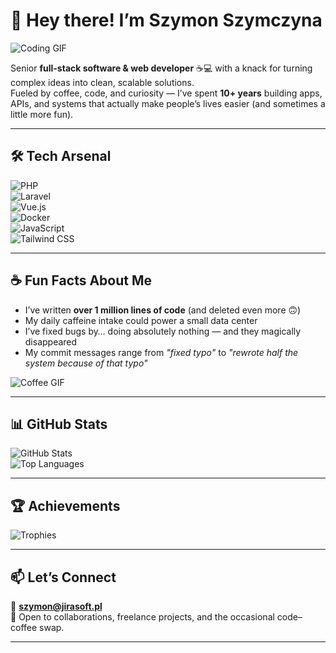 # 👋 Hey there! I’m **Szymon Szymczyna**  
![Coding GIF](https://media.giphy.com/media/qgQUggAC3Pfv687qPC/giphy.gif)  

Senior **full-stack software & web developer** ☕💻 with a knack for turning complex ideas into clean, scalable solutions.  
Fueled by coffee, code, and curiosity — I’ve spent **10+ years** building apps, APIs, and systems that actually make people’s lives easier (and sometimes a little more fun).  

---

## 🛠️ Tech Arsenal  
![PHP](https://img.shields.io/badge/PHP-8.0+-777BB4?style=for-the-badge&logo=php&logoColor=white)  
![Laravel](https://img.shields.io/badge/Laravel-9%2B-FF2D20?style=for-the-badge&logo=laravel&logoColor=white)  
![Vue.js](https://img.shields.io/badge/Vue.js-3.x-4FC08D?style=for-the-badge&logo=vue.js&logoColor=white)  
![Docker](https://img.shields.io/badge/Docker-Engine-2496ED?style=for-the-badge&logo=docker&logoColor=white)  
![JavaScript](https://img.shields.io/badge/JavaScript-ES6%2B-F7DF1E?style=for-the-badge&logo=javascript&logoColor=black)  
![Tailwind CSS](https://img.shields.io/badge/Tailwind_CSS-3.x-38B2AC?style=for-the-badge&logo=tailwind-css&logoColor=white)  

---

## ☕ Fun Facts About Me  
- I’ve written **over 1 million lines of code** (and deleted even more 🙃)  
- My daily caffeine intake could power a small data center  
- I’ve fixed bugs by… doing absolutely nothing — and they magically disappeared  
- My commit messages range from *"fixed typo"* to *"rewrote half the system because of that typo"*  

![Coffee GIF](https://media.giphy.com/media/l0MYt5jPR6QX5pnqM/giphy.gif)  

---

## 📊 GitHub Stats  
![GitHub Stats](https://github-readme-stats.vercel.app/api?username=schymon17&show_icons=true&theme=tokyonight&hide_border=true)  
![Top Languages](https://github-readme-stats.vercel.app/api/top-langs/?username=schymon17&layout=compact&theme=tokyonight&hide_border=true)  

---

## 🏆 Achievements  
![Trophies](https://github-profile-trophy.vercel.app/?username=schymon17&theme=onedark&no-frame=true&row=1)  

---

## 📫 Let’s Connect  
📧 **szymon@jirasoft.pl**  
💼 Open to collaborations, freelance projects, and the occasional code–coffee swap.  

---
